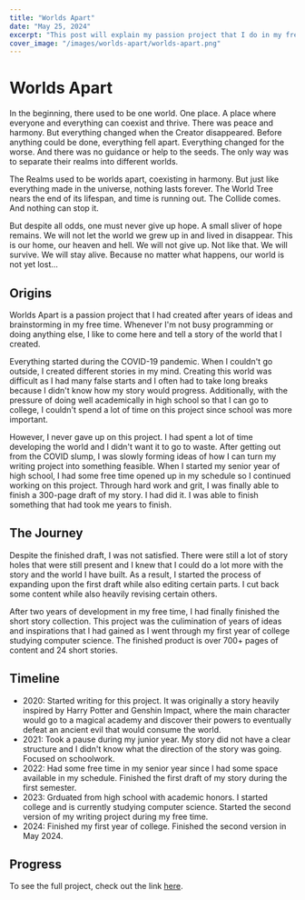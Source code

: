 ```yaml
---
title: "Worlds Apart"
date: "May 25, 2024"
excerpt: "This post will explain my passion project that I do in my free time"
cover_image: "/images/worlds-apart/worlds-apart.png"
---
```


# Worlds Apart

In the beginning, there used to be one world. One place. A place where everyone and everything can coexist and thrive. There was peace and harmony. But everything changed when the Creator disappeared. Before anything could be done, everything fell apart. Everything changed for the worse. And there was no guidance or help to the seeds. The only way was to separate their realms into different worlds.

The Realms used to be worlds apart, coexisting in harmony. But just like everything made in the universe, nothing lasts forever. The World Tree nears the end of its lifespan, and time is running out. The Collide comes. And nothing can stop it.

But despite all odds, one must never give up hope. A small sliver of hope remains. We will not let the world we grew up in and lived in disappear. This is our home, our heaven and hell. We will not give up. Not like that. We will survive. We will stay alive. Because no matter what happens, our world is not yet lost...

## Origins

Worlds Apart is a passion project that I had created after years of ideas and brainstorming in my free time. Whenever I'm not busy programming or doing anything else, I like to come here and tell a story of the world that I created.

Everything started during the COVID-19 pandemic. When I couldn't go outside, I created different stories in my mind. Creating this world was difficult as I had many false starts and I often had to take long breaks because I didn't know how my story would progress. Additionally, with the pressure of doing well academically in high school so that I can go to college, I couldn't spend a lot of time on this project since school was more important.

However, I never gave up on this project. I had spent a lot of time developing the world and I didn't want it to go to waste. After getting out from the COVID slump, I was slowly forming ideas of how I can turn my writing project into something feasible. When I started my senior year of high school, I had some free time opened up in my schedule so I continued working on this project. Through hard work and grit, I was finally able to finish a 300-page draft of my story. I had did it. I was able to finish something that had took me years to finish.

## The Journey

Despite the finished draft, I was not satisfied.  There were still a lot of story holes that were still present and I knew that I could do a lot more with the story and the world I have built.  As a result, I started the process of expanding upon the first draft while also editing certain parts.  I cut back some content while also heavily revising certain others.

After two years of development in my free time, I had finally finished the short story collection. This project was the culimination of years of ideas and inspirations that I had gained as I went through my first year of college studying computer science. The finished product is over 700+ pages of content and 24 short stories.

## Timeline

- 2020: Started writing for this project. It was originally a story heavily inspired by Harry Potter and Genshin Impact, where the main character would go to a magical academy and discover their powers to eventually defeat an ancient evil that would consume the world.
- 2021: Took a pause during my junior year. My story did not have a clear structure and I didn't know what the direction of the story was going. Focused on schoolwork.
- 2022: Had some free time in my senior year since I had some space available in my schedule. Finished the first draft of my story during the first semester.
- 2023: Grduated from high school with academic honors. I started college and is currently studying computer science. Started the second version of my writing project during my free time.
- 2024: Finished my first year of college. Finished the second version in May 2024.

## Progress

To see the full project, check out the link <a href='https://www.wattpad.com/story/355628801-worlds-apart-the-edea-chronicles'>here</a>.
